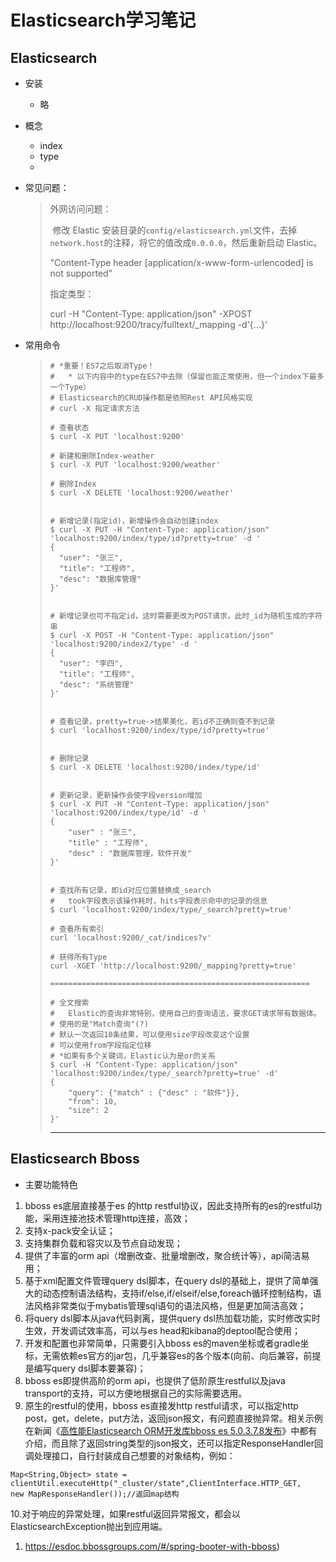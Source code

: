 # Elasticsearch学习笔记

## Elasticsearch

* 安装

  * 略

* 概念

  * index
  * type
  * 

* 常见问题：

  > 外网访问问题：
  >
  > ​	修改 Elastic 安装目录的`config/elasticsearch.yml`文件，去掉`network.host`的注释，将它的值改成`0.0.0.0`，然后重新启动 Elastic。
  >
  > 
  >
  > "Content-Type header [application/x-www-form-urlencoded] is not supported"
  >
  > 指定类型：
  >
  > curl -H "Content-Type: application/json" -XPOST http://localhost:9200/tracy/fulltext/_mapping -d'{...}'

* 常用命令

  > ```shell
  > # *重要！ES7之后取消Type！
  > # 	* 以下内容中的type在ES7中去除（保留也能正常使用，但一个index下最多一个Type）
  > # Elasticsearch的CRUD操作都是依照Rest API风格实现
  > # curl -X 指定请求方法
  > 
  > # 查看状态
  > $ curl -X PUT 'localhost:9200'
  > 
  > # 新建和删除Index-weather
  > $ curl -X PUT 'localhost:9200/weather'
  > 
  > # 删除Index
  > $ curl -X DELETE 'localhost:9200/weather'
  > 
  > 
  > # 新增记录(指定id)，新增操作会自动创建index
  > $ curl -X PUT -H "Content-Type: application/json" 'localhost:9200/index/type/id?pretty=true' -d '
  > {
  >   "user": "张三",
  >   "title": "工程师",
  >   "desc": "数据库管理"
  > }' 
  > 
  > 
  > # 新增记录也可不指定id，这时需要更改为POST请求，此时_id为随机生成的字符串
  > $ curl -X POST -H "Content-Type: application/json" 'localhost:9200/index2/type' -d '
  > {
  >   "user": "李四",
  >   "title": "工程师",
  >   "desc": "系统管理"
  > }'
  > 
  > 
  > # 查看记录，pretty=true->结果美化，若id不正确则查不到记录
  > $ curl 'localhost:9200/index/type/id?pretty=true'
  > 
  > 
  > # 删除记录
  > $ curl -X DELETE 'localhost:9200/index/type/id'
  > 
  > 
  > # 更新记录，更新操作会使字段version增加
  > $ curl -X PUT -H "Content-Type: application/json"  'localhost:9200/index/type/id' -d '
  > {
  >     "user" : "张三",
  >     "title" : "工程师",
  >     "desc" : "数据库管理，软件开发"
  > }' 
  > 
  > 
  > # 查找所有记录，即id对应位置替换成_search
  > # 	took字段表示该操作耗时，hits字段表示命中的记录的信息
  > $ curl 'localhost:9200/index/type/_search?pretty=true'
  > 
  > # 查看所有索引
  > curl 'localhost:9200/_cat/indices?v'
  > 
  > # 获得所有Type
  > curl -XGET 'http://localhost:9200/_mapping?pretty=true'
  > 
  > ==========================================================
  > 
  > # 全文搜索
  > # 	Elastic的查询非常特别，使用自己的查询语法，要求GET请求带有数据体。
  > # 使用的是"Match查询"(?)
  > # 默认一次返回10条结果，可以使用size字段改变这个设置
  > # 可以使用from字段指定位移
  > # *如果有多个关键词，Elastic认为是or的关系
  > $ curl -H "Content-Type: application/json" 'localhost:9200/index/type/_search?pretty=true' -d'
  > {
  > 	"query": {"match" : {"desc" : "软件"}},
  > 	"from": 10,
  > 	"size": 2
  > }'
  > ```
  >
  > ------

## Elasticsearch Bboss

* 主要功能特色

1. bboss es底层直接基于es 的http restful协议，因此支持所有的es的restful功能，采用连接池技术管理http连接，高效；
2. 支持x-pack安全认证；
3. 支持集群负载和容灾以及节点自动发现；
4. 提供了丰富的orm api（增删改查、批量增删改，聚合统计等），api简洁易用；
5. 基于xml配置文件管理query dsl脚本，在query dsl的基础上，提供了简单强大的动态控制语法结构，支持if/else,if/elseif/else,foreach循环控制结构，语法风格非常类似于mybatis管理sql语句的语法风格，但是更加简洁高效；
6. 将query dsl脚本从java代码剥离，提供query dsl热加载功能，实时修改实时生效，开发调试效率高，可以与es head和kibana的deptool配合使用；
7. 开发和配置也非常简单，只需要引入bboss es的maven坐标或者gradle坐标，无需依赖es官方的jar包，几乎兼容es的各个版本(向前、向后兼容，前提是编写query dsl脚本要兼容)；
8. bboss es即提供高阶的orm api，也提供了低阶原生restful以及java transport的支持，可以方便地根据自己的实际需要选用。
9.  原生的restful的使用，bboss es直接发http restful请求，可以指定http post，get，delete，put方法，返回json报文，有问题直接抛异常。相关示例在新闻《[高性能Elasticsearch ORM开发库bboss es 5.0.3.7.8发布](https://www.oschina.net/news/90641/bboss-es-5-0-3-7-8-released)》中都有介绍，而且除了返回string类型的json报文，还可以指定ResponseHandler回调处理接口，自行封装成自己想要的对象结构，例如：

```
Map<String,Object> state = clientUtil.executeHttp("_cluster/state",ClientInterface.HTTP_GET,                                       new MapResponseHandler());//返回map结构
```

 10.对于响应的异常处理，如果restful返回异常报文，都会以ElasticsearchException抛出到应用端。

1. https://esdoc.bbossgroups.com/#/spring-booter-with-bboss)
